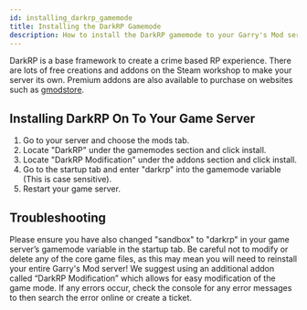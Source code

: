 ```yaml
---
id: installing_darkrp_gamemode
title: Installing the DarkRP Gamemode
description: How to install the DarkRP gamemode to your Garry's Mod server.
---
```


DarkRP is a base framework to create a crime based RP experience. There are lots of free creations and addons on the Steam workshop to make your server its own. Premium addons are also available to purchase on websites such as [gmodstore](https://gmodstore.com).

## Installing DarkRP On To Your Game Server
1. Go to your server and choose the mods tab.
2. Locate "DarkRP" under the gamemodes section and click install.
3. Locate "DarkRP Modification" under the addons section and click install. 
4. Go to the startup tab and enter "darkrp" into the gamemode variable (This is case sensitive).
5. Restart your game server.

## Troubleshooting
Please ensure you have also changed "sandbox" to "darkrp" in your game server’s gamemode variable in the startup tab.
Be careful not to modify or delete any of the core game files, as this may mean you will need to reinstall your entire Garry's Mod server!
We suggest using an additional addon called “DarkRP Modification” which allows for easy modification of the game mode. If any errors occur, check the console for any error messages to then search the error online or create a ticket.